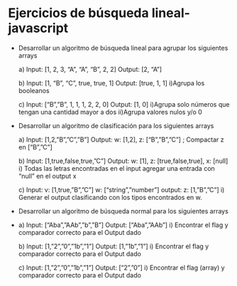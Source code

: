 # Ejercicios de búsqueda lineal-javascript

- Desarrollar un algoritmo de búsqueda lineal para agrupar los siguientes arrays
  
  a) Input: [1, 2, 3, “A”, “A”, “B”, 2, 2] Output: [2, “A”]
  
  b) Input: [1, “B”, “C”, true, true, 1] Output: [true, 1, 1]
      i)Agrupa los booleanos
  
  c) Input: [“B”,”B”, 1, 1, 1, 2, 2, 0] Output: [1, 0] 
      i)Agrupa solo números que tengan una cantidad mayor a dos
      ii)Agrupa valores nulos y/o 0

- Desarrollar un algoritmo de clasificación para los siguientes arrays
  
  a) Input: [1,2,”B”,”C”,”B”] Output: w: [1,2], z: [“B”,”B”,”C”] ; Compactar z en [“B”,”C”]
  
  b) Input: [1,true,false,true,”C”] Output: w: [1], z: [true,false,true], x: [null]
     i) Todas las letras encontradas en el input agregar una entrada con “null” en el output x
  
  c) Input: v: [1,true,”B”,”C”] w: [“string”,”number”] output: z: [1,”B”,”C”]
     i) Generar el output clasificando con los tipos encontrados en w.

- Desarrollar un algoritmo de búsqueda normal para los siguientes arrays
- 
  a) Input: [“Aba”,”AAb”,”b”,”B”] Output: [“Aba”,”AAb”]
     i) Encontrar el flag y comparador correcto para el Output dado
  
  b) Input: [1,”2”,”0”,”1b”,”1”] Output: [1,”1b”,”1”]
     i) Encontrar el flag y comparador correcto para el Output dado
  
  c) Input: [1,”2”,”0”,”1b”,”1”] Output: [“2”,”0”]
     i) Encontrar el flag (array) y comparador correcto para el Output dado
